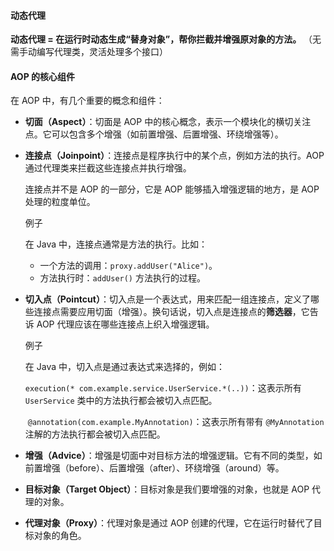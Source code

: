 #### 动态代理

**动态代理 = 在运行时动态生成“替身对象”，帮你拦截并增强原对象的方法。**
（无需手动编写代理类，灵活处理多个接口）



#### **AOP 的核心组件**

在 AOP 中，有几个重要的概念和组件：

- **切面（Aspect）**：切面是 AOP 中的核心概念，表示一个模块化的横切关注点。它可以包含多个增强（如前置增强、后置增强、环绕增强等）。

- **连接点（Joinpoint）**：连接点是程序执行中的某个点，例如方法的执行。AOP 通过代理类来拦截这些连接点并执行增强。

  连接点并不是 AOP 的一部分，它是 AOP 能够插入增强逻辑的地方，是 AOP 处理的粒度单位。

  例子

  在 Java 中，连接点通常是方法的执行。比如：

  - 一个方法的调用：`proxy.addUser("Alice")`。
  - 方法执行时：`addUser()` 方法执行的过程。

- **切入点（Pointcut）**：切入点是一个表达式，用来匹配一组连接点，定义了哪些连接点需要应用切面（增强）。换句话说，切入点是连接点的**筛选器**，它告诉 AOP 代理应该在哪些连接点上织入增强逻辑。

  例子

  在 Java 中，切入点是通过表达式来选择的，例如：

  ​		`execution(* com.example.service.UserService.*(..))`：这表示所有 `UserService` 类中的方法执行都会被切入点匹配。

  ​		`@annotation(com.example.MyAnnotation)`：这表示所有带有 `@MyAnnotation` 注解的方法执行都会被切入点匹配。

- **增强（Advice）**：增强是切面中对目标方法的增强逻辑。它有不同的类型，如前置增强（before）、后置增强（after）、环绕增强（around）等。

- **目标对象（Target Object）**：目标对象是我们要增强的对象，也就是 AOP 代理的对象。
- **代理对象（Proxy）**：代理对象是通过 AOP 创建的代理，它在运行时替代了目标对象的角色。